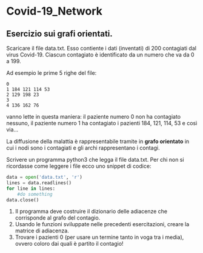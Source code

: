 # Covid-19_Network
## Esercizio sui grafi orientati.

Scaricare il file data.txt.
Esso contiente i dati (inventati) di 200 contagiati dal virus Covid-19. Ciascun contagiato è identificato da un numero che va da 0 a 199.

Ad esempio le prime 5 righe del file:
```
0
1 184 121 114 53
2 129 198 23
3
4 136 162 76
```
vanno lette in questa maniera: il paziente numero 0 non ha contagiato nessuno, il paziente numero 1 ha contagiato i pazienti 184, 121, 114, 53 e così via...

La diffusione della malattia è rappresentabile tramite in **grafo orientato** in cui i nodi sono i contagiati e gli archi rappresentano i contagi.

Scrivere un programma python3 che legga il file data.txt. Per chi non si ricordasse come leggere i file ecco uno snippet di codice:
```python
data = open('data.txt', 'r') 
lines = data.readlines() 
for line in lines: 
    #do something
data.close()
```

1. Il programma deve costruire il dizionario delle adiacenze che corrisponde al grafo del contagio.
2. Usando le funzioni sviluppate nelle precedenti esercitazioni, creare la matrice di adiacenza.
3. Trovare i pazienti 0 (per usare un termine tanto in voga tra i media), ovvero coloro dai quali è partito il contagio!
